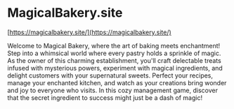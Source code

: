 # MagicalBakery.site

[https://magicalbakery.site/](https://magicalbakery.site/)

Welcome to Magical Bakery, where the art of baking meets enchantment! Step into a whimsical world where every pastry holds a sprinkle of magic. As the owner of this charming establishment, you'll craft delectable treats infused with mysterious powers, experiment with magical ingredients, and delight customers with your supernatural sweets. Perfect your recipes, manage your enchanted kitchen, and watch as your creations bring wonder and joy to everyone who visits. In this cozy management game, discover that the secret ingredient to success might just be a dash of magic!
